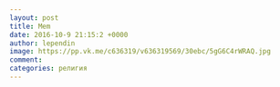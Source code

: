 ```yaml
--- 
layout: post 
title: Mem 
date: 2016-10-9 21:15:2 +0000 
author: lependin 
image: https://pp.vk.me/c636319/v636319569/30ebc/5gG6C4rWRAQ.jpg
comment: 
categories: религия
---
```

